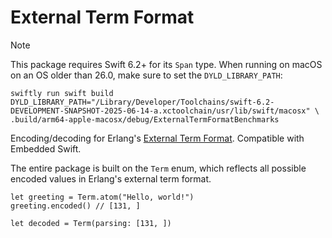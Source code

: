 # External Term Format

> [!NOTE]
> This package requires Swift 6.2+ for its `Span` type.
> When running on macOS on an OS older than 26.0, make sure to set the `DYLD_LIBRARY_PATH`:
> ```
> swiftly run swift build
> DYLD_LIBRARY_PATH="/Library/Developer/Toolchains/swift-6.2-DEVELOPMENT-SNAPSHOT-2025-06-14-a.xctoolchain/usr/lib/swift/macosx" \
> .build/arm64-apple-macosx/debug/ExternalTermFormatBenchmarks
> ```

Encoding/decoding for Erlang's [External Term Format](https://www.erlang.org/doc/apps/erts/erl_ext_dist.html).
Compatible with Embedded Swift.

The entire package is built on the `Term` enum, which reflects all possible encoded values in Erlang's external term format.


```
let greeting = Term.atom("Hello, world!")
greeting.encoded() // [131, ]

let decoded = Term(parsing: [131, ])
```